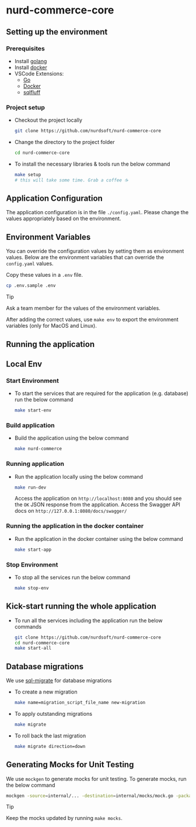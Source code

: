 # nurd-commerce-core

## Setting up the environment

### Prerequisites

- Install [golang](https://go.dev/doc/install)
- Install [docker](https://docs.docker.com/engine/install/)
- VSCode Extensions:
  - [Go](https://marketplace.visualstudio.com/items?itemName=golang.Go)
  - [Docker](https://marketplace.visualstudio.com/items?itemName=dorzey.vscode-sqlfluff)
  - [sqlfluff](https://marketplace.visualstudio.com/items?itemName=dorzey.vscode-sqlfluff)

### Project setup

- Checkout the project locally

  ```bash
  git clone https://github.com/nurdsoft/nurd-commerce-core
  ```

- Change the directory to the project folder

  ```bash
  cd nurd-commerce-core
  ```

- To install the necessary libraries & tools run the below command

  ```bash
  make setup
  # this will take some time. Grab a coffee ☕️
  ```

## Application Configuration

The application configuration is in the file `./config.yaml`. Please change the values appropriately based on the environment.

## Environment Variables

You can override the configuration values by setting them as environment values. Below are the environment variables that can override the `config.yaml` values.

Copy these values in a `.env` file.

```bash
cp .env.sample .env
```

> [!TIP]
> Ask a team member for the values of the environment variables.

After adding the correct values, use `make env` to export the environment variables (only for MacOS and Linux).

## Running the application

## Local Env

### Start Environment

- To start the services that are required for the application (e.g. database) run the below command

  ```bash
  make start-env
  ```

### Build application

- Build the application using the below command

  ```bash
  make nurd-commerce
  ```

### Running application

- Run the application locally using the below command

  ```bash
  make run-dev
  ```

  Access the application on `http://localhost:8080` and you should see the `OK` JSON response from the application.
  Access the Swagger API docs on `http://127.0.0.1:8080/docs/swagger/`


### Running the application in the docker container

- Run the application in the docker container using the below command

  ```bash
  make start-app
  ```

### Stop Environment

- To stop all the services run the below command

  ```bash
  make stop-env
  ```

## Kick-start running the whole application

- To run all the services including the application run the below commands

  ```bash
  git clone https://github.com/nurdsoft/nurd-commerce-core
  cd nurd-commerce-core
  make start-all
  ```

## Database migrations

We use [sql-migrate](https://github.com/rubenv/sql-migrate) for database migrations

- To create a new migration

  ```bash
  make name=migration_script_file_name new-migration
  ```

- To apply outstanding migrations

  ```bash
  make migrate
  ```

- To roll back the last migration

  ```bash
  make migrate direction=down
  ```

## Generating Mocks for Unit Testing

We use `mockgen` to generate mocks for unit testing. To generate mocks, run the below command

```bash
mockgen -source=internal/... -destination=internal/mocks/mock.go -package=package_name
```

> [!TIP]
> Keep the mocks updated by running `make mocks`.
